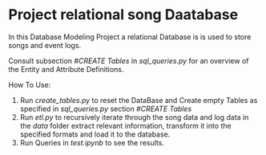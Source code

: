 # Project relational song Daatabase

In this Database Modeling Project a relational Database is is used to store songs and event logs.

Consult subsection *#CREATE Tables* in *sql_queries.py* for an overview of the Entity and Attribute Definitions.

How To Use:

1. Run *create_tables.py* to reset the DataBase and Create empty Tables as specified in *sql_queries.py* section *#CREATE Tables*
2. Run *etl.py* to recursively iterate through the song data and log data in the *data* folder extract relevant information, transform it into the specified formats and load it to the database.
3. Run Queries in *test.ipynb* to see the results.